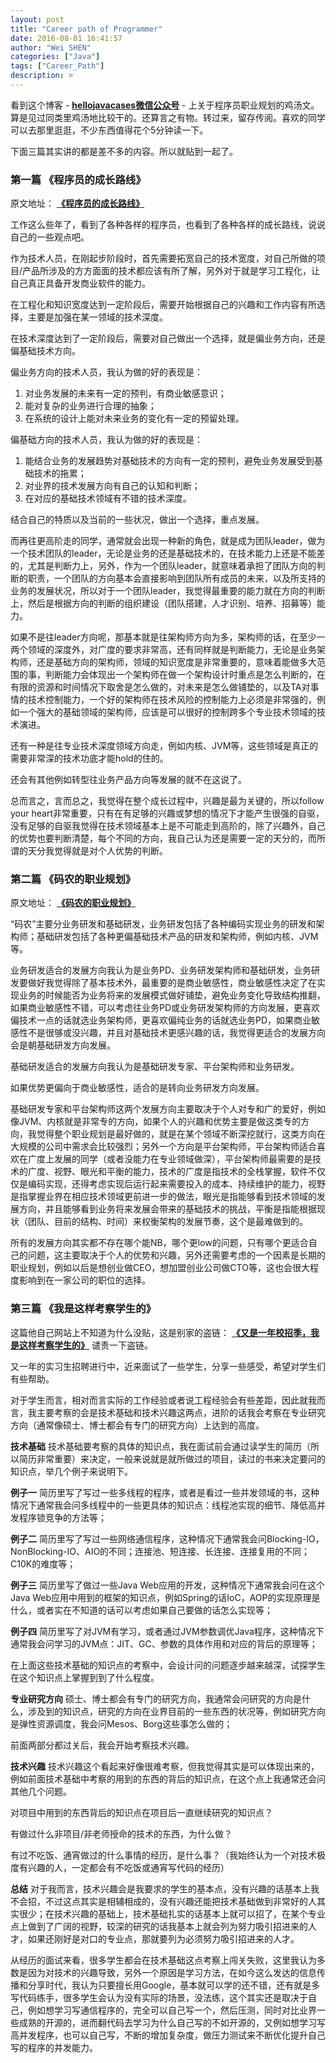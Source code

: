 ```yaml
---
layout: post
title: "Career path of Programmer"
date: 2016-08-01 16:41:57
author: "Wei SHEN"
categories: ["Java"]
tags: ["Career_Path"]
description: >
---
```


看到这个博客 - [**hellojavacases微信公众号**](http://hellojava.info) - 上关于程序员职业规划的鸡汤文。算是见过同类里鸡汤地比较干的。还算言之有物。转过来，留存传阅。喜欢的同学可以去那里逛逛，不少东西值得花个5分钟读一下。

下面三篇其实讲的都是差不多的内容。所以就贴到一起了。

### 第一篇 《程序员的成长路线》

原文地址： [**《程序员的成长路线》**](http://hellojava.info/?p=490)

工作这么些年了，看到了各种各样的程序员，也看到了各种各样的成长路线，说说自己的一些观点吧。

作为技术人员，在刚起步阶段时，首先需要拓宽自己的技术宽度，对自己所做的项目/产品所涉及的方方面面的技术都应该有所了解，另外对于就是学习工程化，让自己真正具备开发商业软件的能力。

在工程化和知识宽度达到一定阶段后，需要开始根据自己的兴趣和工作内容有所选择，主要是加强在某一领域的技术深度。

在技术深度达到了一定阶段后，需要对自己做出一个选择，就是偏业务方向，还是偏基础技术方向。

偏业务方向的技术人员，我认为做的好的表现是：
1. 对业务发展的未来有一定的预判，有商业敏感意识；
2. 能对复杂的业务进行合理的抽象；
3. 在系统的设计上能对未来业务的变化有一定的预留处理。

偏基础方向的技术人员，我认为做的好的表现是：
1. 能结合业务的发展趋势对基础技术的方向有一定的预判，避免业务发展受到基础技术的拖累；
2. 对业界的技术发展方向有自己的认知和判断；
3. 在对应的基础技术领域有不错的技术深度。

结合自己的特质以及当前的一些状况，做出一个选择，重点发展。

而再往更高阶走的同学，通常就会出现一种新的角色，就是成为团队leader，做为一个技术团队的leader，无论是业务的还是基础技术的，在技术能力上还是不能差的，尤其是判断力上，另外，作为一个团队leader，就意味着承担了团队方向的判断的职责，一个团队的方向基本会直接影响到团队所有成员的未来，以及所支持的业务的发展状况，所以对于一个团队leader，我觉得最重要的能力就在方向的判断上，然后是根据方向的判断的组织建设（团队搭建，人才识别、培养、招募等）能力。

如果不是往leader方向呢，那基本就是往架构师方向为多，架构师的话，在至少一两个领域的深度外，对广度的要求非常高，还有同样就是判断能力，无论是业务架构师，还是基础方向的架构师，领域的知识宽度是非常重要的，意味着能做多大范围的事，判断能力会体现出一个架构师在做一个架构设计时重点是怎么判断的，在有限的资源和时间情况下取舍是怎么做的，对未来是怎么做铺垫的，以及TA对事情的技术控制能力，一个好的架构师在技术风险的控制能力上必须是非常强的，例如一个强大的基础领域的架构师，应该是可以很好的控制跨多个专业技术领域的技术演进。

还有一种是往专业技术深度领域方向走，例如内核、JVM等，这些领域是真正的需要非常深的技术功底才能hold的住的。

还会有其他例如转型往业务产品方向等发展的就不在这说了。

总而言之，言而总之，我觉得在整个成长过程中，兴趣是最为关键的，所以follow your heart非常重要，只有在有足够的兴趣或梦想的情况下才能产生很强的自驱，没有足够的自驱我觉得在技术领域基本上是不可能走到高阶的，除了兴趣外，自己的优势也要判断清楚，每个不同的方向，我自己认为还是需要一定的天分的，而所谓的天分我觉得就是对个人优势的判断。


### 第二篇 《码农的职业规划》

原文地址： [**《码农的职业规划》**](http://hellojava.info/?p=395)

“码农”主要分业务研发和基础研发，业务研发包括了各种编码实现业务的研发和架构师；基础研发包括了各种更偏基础技术产品的研发和架构师，例如内核、JVM等。

业务研发适合的发展方向我认为是业务PD、业务研发架构师和基础研发，业务研发要做好我觉得除了基本技术外，最重要的是商业敏感性，商业敏感性决定了在实现业务的时候能否为业务将来的发展模式做好铺垫，避免业务变化导致结构推翻，如果商业敏感性不错，可以考虑往业务PD或业务研发架构师的方向发展，更喜欢偏技术一点的话就选业务架构师，更喜欢偏纯业务的话就选业务PD，如果商业敏感性不是很够或没兴趣，并且对基础技术更感兴趣的话，我觉得更适合的发展方向会是朝基础研发方向发展。

基础研发适合的发展方向我认为是基础研发专家、平台架构师和业务研发。

如果优势更偏向于商业敏感性，适合的是转向业务研发方向发展。

基础研发专家和平台架构师这两个发展方向主要取决于个人对专和广的爱好，例如像JVM、内核就是非常专的方向，如果个人的兴趣和优势主要是做这类专的方向，我觉得整个职业规划是最好做的，就是在某个领域不断深挖就行，这类方向在大规模的公司中需求会比较强烈；另外一个方向是平台架构师，平台架构师适合喜欢在广度上发展的同学（或者没能力在专业领域做深），平台架构师最需要的是技术的广度、视野、眼光和平衡的能力，技术的广度是指技术的全栈掌握，软件不仅仅是编码实现，还得考虑实现后运行起来需要投入的成本、持续维护的能力，视野是指掌握业界在相应技术领域更前进一步的做法，眼光是指能够看到技术领域的发展方向，并且能够看到业务将来发展会带来的基础技术的挑战，平衡是指能根据现状（团队、目前的结构、时间）来权衡架构的发展节奏，这个是最难做到的。

所有的发展方向其实都不存在哪个能NB，哪个更low的问题，只有哪个更适合自己的问题，这主要取决于个人的优势和兴趣，另外还需要考虑的一个因素是长期的职业规划，例如以后是想创业做CEO，想加盟创业公司做CTO等，这也会很大程度影响到在一家公司的职位的选择。

### 第三篇 《我是这样考察学生的》

这篇他自己网站上不知道为什么没贴，这是别家的盗链： [**《又是一年校招季，我是这样考察学生的》**](http://chuansong.me/n/2779010)
谴责一下盗链。

又一年的实习生招聘进行中，近来面试了一些学生，分享一些感受，希望对学生们有些帮助。

对于学生而言，相对而言实际的工作经验或者说工程经验会有些差距，因此就我而言，我主要考察的会是技术基础和技术兴趣这两点，进阶的话我会考察在专业研究方向（通常像硕士、博士都会有专门的研究方向）上达到的高度。

**技术基础**
技术基础要考察的具体的知识点，我在面试前会通过读学生的简历（所以简历非常重要）来决定，一般来说就是就所做过的项目，读过的书来决定要问的知识点，举几个例子来说明下。

**例子一**
简历里写了写过一些多线程的程序，或者是看过一些并发领域的书，这种情况下通常我会问多线程中的一些更具体的知识点：线程池实现的细节、降低高并发程序锁竞争的方法等；

**例子二**
简历里写了写过一些网络通信程序，这种情况下通常我会问Blocking-IO，NonBlocking-IO、AIO的不同；连接池、短连接、长连接、连接复用的不同；C10K的难度等；

**例子三**
简历里写了做过一些Java Web应用的开发，这种情况下通常我会问在这个Java Web应用中用到的框架的知识点，例如Spring的话IoC，AOP的实现原理是什么，或者实在不知道的话可以考虑如果自己要做的话怎么实现等；

**例子四**
简历里写了对JVM有学习，或者通过JVM参数调优Java程序，这种情况下通常我会问学习的JVM点：JIT、GC、参数的具体作用和对应的背后的原理等；

在上面这些技术基础的知识点的考察中，会设计问的问题逐步越来越深，试探学生在这个知识点上掌握到到了什么程度。

**专业研究方向**
硕士、博士都会有专门的研究方向，我通常会问研究的方向是什么，涉及到的知识点，研究的方向在业界目前的一些东西的状况等，例如研究方向是弹性资源调度，我会问Mesos、Borg这些事怎么做的；

前面两部分都过关后，我会开始考察技术兴趣。

**技术兴趣**
技术兴趣这个看起来好像很难考察，但我觉得其实是可以体现出来的，例如前面技术基础中考察的用到的东西的背后的知识点，在这个点上我通常还会问其他几个问题。

对项目中用到的东西背后的知识点在项目后一直继续研究的知识点？

有做过什么非项目/非老师授命的技术的东西，为什么做？

有过不吃饭、通宵做过的什么事情的经历，是什么事？（我始终认为一个对技术极度有兴趣的人，一定都会有不吃饭或通宵写代码的经历）

**总结**
对于我而言，技术兴趣会是我要求的学生的基本点，没有兴趣的话基本上我不会招，不过这点其实是相辅相成的，没有兴趣还能把技术基础做到非常好的人其实很少；在技术兴趣的基础上，技术基础扎实的话基本上就可以招了，在某个专业点上做到了广阔的视野，较深的研究的话我基本上就会列为努力吸引招进来的人才，如果还刚好是对口的专业点，那就要列为必须努力吸引招进来的人才。

从经历的面试来看，很多学生都会在技术基础这点考察上闯关失败，这里我认为多数是因为对技术的兴趣导致，另外一个原因是学习方法，在如今这么发达的信息传播和分享时代，我认为只要擅长用Google，基本就可以学的还不错，还有就是多写代码练手，很多学生会认为没有实际的场景，没法练，这个其实还是取决于自己，例如想学习写通信程序的，完全可以自己写一个，然后压测，同时对比业界一些成熟的开源的，进而翻代码去学习为什么自己写的不如开源的，又例如想学习写高并发程序，也可以自己写，不断的增加复杂度，做压力测试来不断优化提升自己写的程序的并发能力。
